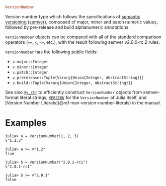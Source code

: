 ```julia
VersionNumber
```

Version number type which follows the specifications of [semantic versioning (semver)](https://semver.org/spec/v2.0.0-rc.2.html), composed of major, minor and patch numeric values, followed by pre-release and build alphanumeric annotations.

`VersionNumber` objects can be compared with all of the standard comparison operators (`==`, `<`, `<=`, etc.), with the result following semver v2.0.0-rc.2 rules.

`VersionNumber` has the following public fields:

  * `v.major::Integer`
  * `v.minor::Integer`
  * `v.patch::Integer`
  * `v.prerelease::Tuple{Vararg{Union{Integer, AbstractString}}}`
  * `v.build::Tuple{Vararg{Union{Integer, AbstractString}}}`

See also [`@v_str`](@ref) to efficiently construct `VersionNumber` objects from semver-format literal strings, [`VERSION`](@ref) for the `VersionNumber` of Julia itself, and [Version Number Literals](@ref man-version-number-literals) in the manual.

# Examples

```jldoctest
julia> a = VersionNumber(1, 2, 3)
v"1.2.3"

julia> a >= v"1.2"
true

julia> b = VersionNumber("2.0.1-rc1")
v"2.0.1-rc1"

julia> b >= v"2.0.1"
false
```
